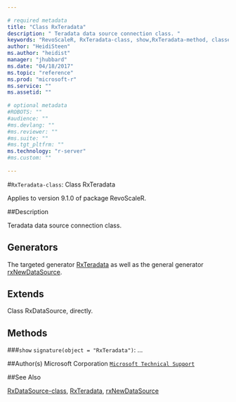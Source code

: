 ```yaml
--- 
 
# required metadata 
title: "Class RxTeradata" 
description: " Teradata data source connection class. " 
keywords: "RevoScaleR, RxTeradata-class, show,RxTeradata-method, classes" 
author: "HeidiSteen"
ms.author: "heidist" 
manager: "jhubbard" 
ms.date: "04/18/2017" 
ms.topic: "reference" 
ms.prod: "microsoft-r" 
ms.service: "" 
ms.assetid: "" 
 
# optional metadata 
#ROBOTS: "" 
#audience: "" 
#ms.devlang: "" 
#ms.reviewer: "" 
#ms.suite: "" 
#ms.tgt_pltfrm: "" 
ms.technology: "r-server" 
#ms.custom: "" 
 
--- 
```

 
 
 
 
 #`RxTeradata-class`: Class RxTeradata

 Applies to version 9.1.0 of package RevoScaleR.
 
 ##Description
 
Teradata data source connection class.
 
 
 ## Generators 

 
The targeted generator [RxTeradata](rxteradata.md) as well as the general generator
[rxNewDataSource](rxnew.md).
 
 ## Extends 

 
Class RxDataSource, directly.
 
 ## Methods 

 


###`show`
`signature(object = "RxTeradata")`: ...



 
 ##Author(s)
 Microsoft Corporation [`Microsoft Technical Support`](https://go.microsoft.com/fwlink/?LinkID=698556&clcid=0x409)
 
 
 ##See Also
 
[RxDataSource-class](rxdatasource-class.md),
[RxTeradata](rxteradata.md),
[rxNewDataSource](rxnew.md)
   
 
